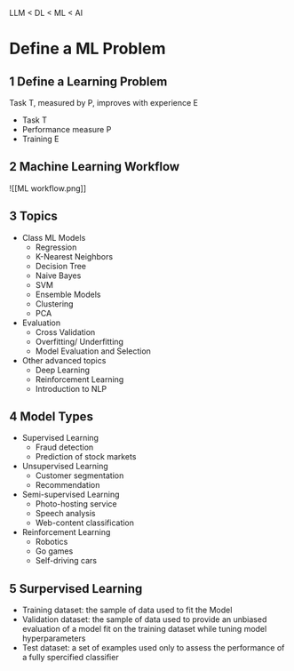 LLM < DL < ML < AI
# Define a ML Problem
## 1 Define a Learning Problem
Task T, measured by P, improves with experience E
- Task T
- Performance measure P
- Training E
## 2 Machine Learning Workflow
![[ML workflow.png]]
## 3 Topics
- Class ML Models
	- Regression
	- K-Nearest Neighbors
	- Decision Tree
	- Naive Bayes
	- SVM
	- Ensemble Models
	- Clustering
	- PCA
- Evaluation
	- Cross Validation
	- Overfitting/ Underfitting
	- Model Evaluation and Selection
- Other advanced topics
	- Deep Learning
	- Reinforcement Learning
	- Introduction to NLP
## 4 Model Types
- Supervised Learning
	- Fraud detection
	- Prediction of stock markets
- Unsupervised Learning
	- Customer segmentation
	- Recommendation
- Semi-supervised Learning
	- Photo-hosting service
	- Speech analysis
	- Web-content classification
- Reinforcement Learning
	- Robotics
	- Go games
	- Self-driving cars
## 5 Surpervised Learning
- Training dataset: the sample of data used to fit the Model
- Validation dataset: the sample of data used to provide an unbiased evaluation of a model fit on the training dataset while tuning model hyperparameters
- Test dataset: a set of examples used only to assess the performance of a fully spercified classifier